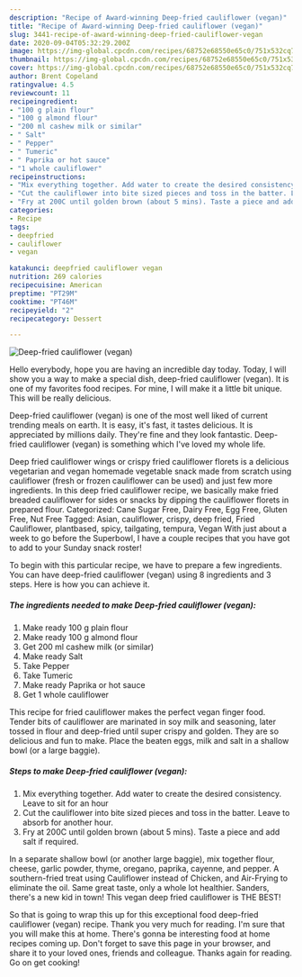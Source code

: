 ```yaml
---
description: "Recipe of Award-winning Deep-fried cauliflower (vegan)"
title: "Recipe of Award-winning Deep-fried cauliflower (vegan)"
slug: 3441-recipe-of-award-winning-deep-fried-cauliflower-vegan
date: 2020-09-04T05:32:29.200Z
image: https://img-global.cpcdn.com/recipes/68752e68550e65c0/751x532cq70/deep-fried-cauliflower-vegan-recipe-main-photo.jpg
thumbnail: https://img-global.cpcdn.com/recipes/68752e68550e65c0/751x532cq70/deep-fried-cauliflower-vegan-recipe-main-photo.jpg
cover: https://img-global.cpcdn.com/recipes/68752e68550e65c0/751x532cq70/deep-fried-cauliflower-vegan-recipe-main-photo.jpg
author: Brent Copeland
ratingvalue: 4.5
reviewcount: 11
recipeingredient:
- "100 g plain flour"
- "100 g almond flour"
- "200 ml cashew milk or similar"
- " Salt"
- " Pepper"
- " Tumeric"
- " Paprika or hot sauce"
- "1 whole cauliflower"
recipeinstructions:
- "Mix everything together. Add water to create the desired consistency. Leave to sit for an hour"
- "Cut the cauliflower into bite sized pieces and toss in the batter. Leave to absorb for another hour."
- "Fry at 200C until golden brown (about 5 mins). Taste a piece and add salt if required."
categories:
- Recipe
tags:
- deepfried
- cauliflower
- vegan

katakunci: deepfried cauliflower vegan 
nutrition: 269 calories
recipecuisine: American
preptime: "PT29M"
cooktime: "PT46M"
recipeyield: "2"
recipecategory: Dessert

---
```



![Deep-fried cauliflower (vegan)](https://img-global.cpcdn.com/recipes/68752e68550e65c0/751x532cq70/deep-fried-cauliflower-vegan-recipe-main-photo.jpg)

Hello everybody, hope you are having an incredible day today. Today, I will show you a way to make a special dish, deep-fried cauliflower (vegan). It is one of my favorites food recipes. For mine, I will make it a little bit unique. This will be really delicious.

Deep-fried cauliflower (vegan) is one of the most well liked of current trending meals on earth. It is easy, it's fast, it tastes delicious. It is appreciated by millions daily. They're fine and they look fantastic. Deep-fried cauliflower (vegan) is something which I've loved my whole life.

Deep fried cauliflower wings or crispy fried cauliflower florets is a delicious vegetarian and vegan homemade vegetable snack made from scratch using cauliflower (fresh or frozen cauliflower can be used) and just few more ingredients. In this deep fried cauliflower recipe, we basically make fried breaded cauliflower for sides or snacks by dipping the cauliflower florets in prepared flour. Categorized: Cane Sugar Free, Dairy Free, Egg Free, Gluten Free, Nut Free Tagged: Asian, cauliflower, crispy, deep fried, Fried Cauliflower, plantbased, spicy, tailgating, tempura, Vegan With just about a week to go before the Superbowl, I have a couple recipes that you have got to add to your Sunday snack roster!


To begin with this particular recipe, we have to prepare a few ingredients. You can have deep-fried cauliflower (vegan) using 8 ingredients and 3 steps. Here is how you can achieve it.

<!--inarticleads1-->

##### The ingredients needed to make Deep-fried cauliflower (vegan):

1. Make ready 100 g plain flour
1. Make ready 100 g almond flour
1. Get 200 ml cashew milk (or similar)
1. Make ready  Salt
1. Take  Pepper
1. Take  Tumeric
1. Make ready  Paprika or hot sauce
1. Get 1 whole cauliflower


This recipe for fried cauliflower makes the perfect vegan finger food. Tender bits of cauliflower are marinated in soy milk and seasoning, later tossed in flour and deep-fried until super crispy and golden. They are so delicious and fun to make. Place the beaten eggs, milk and salt in a shallow bowl (or a large baggie). 

<!--inarticleads2-->

##### Steps to make Deep-fried cauliflower (vegan):

1. Mix everything together. Add water to create the desired consistency. Leave to sit for an hour
1. Cut the cauliflower into bite sized pieces and toss in the batter. Leave to absorb for another hour.
1. Fry at 200C until golden brown (about 5 mins). Taste a piece and add salt if required.


In a separate shallow bowl (or another large baggie), mix together flour, cheese, garlic powder, thyme, oregano, paprika, cayenne, and pepper. A southern-fried treat using Cauliflower instead of Chicken, and Air-Frying to eliminate the oil. Same great taste, only a whole lot healthier. Sanders, there&#39;s a new kid in town! This vegan deep fried cauliflower is THE BEST! 

So that is going to wrap this up for this exceptional food deep-fried cauliflower (vegan) recipe. Thank you very much for reading. I'm sure that you will make this at home. There's gonna be interesting food at home recipes coming up. Don't forget to save this page in your browser, and share it to your loved ones, friends and colleague. Thanks again for reading. Go on get cooking!
